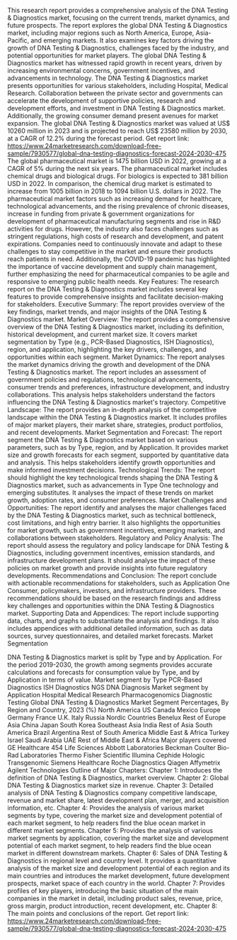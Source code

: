 This research report provides a comprehensive analysis of the DNA Testing & Diagnostics market, focusing on the current trends, market dynamics, and future prospects. The report explores the global DNA Testing & Diagnostics market, including major regions such as North America, Europe, Asia-Pacific, and emerging markets. It also examines key factors driving the growth of DNA Testing & Diagnostics, challenges faced by the industry, and potential opportunities for market players.
The global DNA Testing & Diagnostics market has witnessed rapid growth in recent years, driven by increasing environmental concerns, government incentives, and advancements in technology. The DNA Testing & Diagnostics market presents opportunities for various stakeholders, including Hospital, Medical Research. Collaboration between the private sector and governments can accelerate the development of supportive policies, research and development efforts, and investment in DNA Testing & Diagnostics market. Additionally, the growing consumer demand present avenues for market expansion.
The global DNA Testing & Diagnostics market was valued at US$ 10260 million in 2023 and is projected to reach US$ 23580 million by 2030, at a CAGR of 12.2% during the forecast period.
Get report link: https://www.24marketresearch.com/download-free-sample/7930577/global-dna-testing-diagnostics-forecast-2024-2030-475 
The global pharmaceutical market is 1475 billion USD in 2022, growing at a CAGR of 5% during the next six years. The pharmaceutical market includes chemical drugs and biological drugs. For biologics is expected to 381 billion USD in 2022. In comparison, the chemical drug market is estimated to increase from 1005 billion in 2018 to 1094 billion U.S. dollars in 2022. The pharmaceutical market factors such as increasing demand for healthcare, technological advancements, and the rising prevalence of chronic diseases, increase in funding from private & government organizations for development of pharmaceutical manufacturing segments and rise in R&D activities for drugs. However, the industry also faces challenges such as stringent regulations, high costs of research and development, and patent expirations. Companies need to continuously innovate and adapt to these challenges to stay competitive in the market and ensure their products reach patients in need. Additionally, the COVID-19 pandemic has highlighted the importance of vaccine development and supply chain management, further emphasizing the need for pharmaceutical companies to be agile and responsive to emerging public health needs.
Key Features:
The research report on the DNA Testing & Diagnostics market includes several key features to provide comprehensive insights and facilitate decision-making for stakeholders.
Executive Summary: The report provides overview of the key findings, market trends, and major insights of the DNA Testing & Diagnostics market.
Market Overview: The report provides a comprehensive overview of the DNA Testing & Diagnostics market, including its definition, historical development, and current market size. It covers market segmentation by Type (e.g., PCR-Based Diagnostics, ISH Diagnostics), region, and application, highlighting the key drivers, challenges, and opportunities within each segment.
Market Dynamics: The report analyses the market dynamics driving the growth and development of the DNA Testing & Diagnostics market. The report includes an assessment of government policies and regulations, technological advancements, consumer trends and preferences, infrastructure development, and industry collaborations. This analysis helps stakeholders understand the factors influencing the DNA Testing & Diagnostics market's trajectory.
Competitive Landscape: The report provides an in-depth analysis of the competitive landscape within the DNA Testing & Diagnostics market. It includes profiles of major market players, their market share, strategies, product portfolios, and recent developments.
Market Segmentation and Forecast: The report segment the DNA Testing & Diagnostics market based on various parameters, such as by Type, region, and by Application. It provides market size and growth forecasts for each segment, supported by quantitative data and analysis. This helps stakeholders identify growth opportunities and make informed investment decisions.
Technological Trends: The report should highlight the key technological trends shaping the DNA Testing & Diagnostics market, such as advancements in Type One technology and emerging substitutes. It analyses the impact of these trends on market growth, adoption rates, and consumer preferences.
Market Challenges and Opportunities: The report identify and analyses the major challenges faced by the DNA Testing & Diagnostics market, such as technical bottleneck, cost limitations, and high entry barrier. It also highlights the opportunities for market growth, such as government incentives, emerging markets, and collaborations between stakeholders.
Regulatory and Policy Analysis: The report should assess the regulatory and policy landscape for DNA Testing & Diagnostics, including government incentives, emission standards, and infrastructure development plans. It should analyse the impact of these policies on market growth and provide insights into future regulatory developments.
Recommendations and Conclusion: The report conclude with actionable recommendations for stakeholders, such as Application One Consumer, policymakers, investors, and infrastructure providers. These recommendations should be based on the research findings and address key challenges and opportunities within the DNA Testing & Diagnostics market.
Supporting Data and Appendices: The report include supporting data, charts, and graphs to substantiate the analysis and findings. It also includes appendices with additional detailed information, such as data sources, survey questionnaires, and detailed market forecasts.
Market Segmentation

DNA Testing & Diagnostics market is split by Type and by Application. For the period 2019-2030, the growth among segments provides accurate calculations and forecasts for consumption value by Type, and by Application in terms of value.
Market segment by Type
PCR-Based Diagnostics
ISH Diagnostics
NGS DNA Diagnosis
Market segment by Application
Hospital
Medical Research
Pharmacogenomics Diagnostic Testing
Global DNA Testing & Diagnostics Market Segment Percentages, By Region and Country, 2023 (%)
North America
US
Canada
Mexico
Europe
Germany
France
U.K.
Italy
Russia
Nordic Countries
Benelux
Rest of Europe
Asia
China
Japan
South Korea
Southeast Asia
India
Rest of Asia
South America
Brazil
Argentina
Rest of South America
Middle East & Africa
Turkey
Israel
Saudi Arabia
UAE
Rest of Middle East & Africa
Major players covered
GE Healthcare
454 Life Sciences
Abbott Laboratories
Beckman Coulter
Bio-Rad Laboratories
Thermo Fisher Scientific
Illumina
Cephide
Hologic
Transgenomic
Siemens Healthcare
Roche Diagnostics
Qiagen
Affymetrix
Agilent Technologies
Outline of Major Chapters:
Chapter 1: Introduces the definition of DNA Testing & Diagnostics, market overview.
Chapter 2: Global DNA Testing & Diagnostics market size in revenue.
Chapter 3: Detailed analysis of DNA Testing & Diagnostics company competitive landscape, revenue and market share, latest development plan, merger, and acquisition information, etc.
Chapter 4: Provides the analysis of various market segments by type, covering the market size and development potential of each market segment, to help readers find the blue ocean market in different market segments.
Chapter 5: Provides the analysis of various market segments by application, covering the market size and development potential of each market segment, to help readers find the blue ocean market in different downstream markets.
Chapter 6: Sales of DNA Testing & Diagnostics in regional level and country level. It provides a quantitative analysis of the market size and development potential of each region and its main countries and introduces the market development, future development prospects, market space of each country in the world.
Chapter 7: Provides profiles of key players, introducing the basic situation of the main companies in the market in detail, including product sales, revenue, price, gross margin, product introduction, recent development, etc.
Chapter 8: The main points and conclusions of the report.
Get report link: https://www.24marketresearch.com/download-free-sample/7930577/global-dna-testing-diagnostics-forecast-2024-2030-475 
